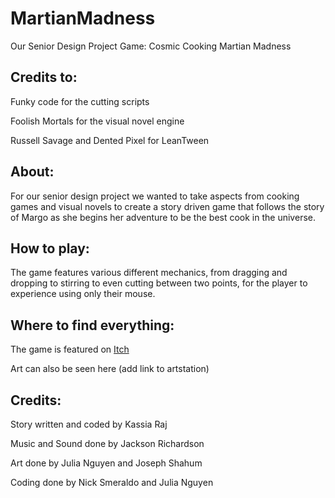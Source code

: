 # MartianMadness
Our Senior Design Project Game: Cosmic Cooking Martian Madness

## **Credits to:**

Funky code for the cutting scripts

Foolish Mortals for the visual novel engine

Russell Savage and Dented Pixel for LeanTween

## **About:**

For our senior design project we wanted to take aspects from cooking games
and visual novels to create a story driven game that follows the story of Margo as she 
begins her adventure to be the best cook in the universe.

## **How to play:**

The game features various different mechanics, from dragging and dropping to stirring to even cutting between two points, for the player to experience using only their mouse.

## **Where to find everything:**

The game is featured on [Itch][1]

[1]: https://the-galactic-chefs.itch.io/cosmic-cooking-martian-madness-test "Itch"

Art can also be seen here (add link to artstation)

## **Credits:**

Story written and coded by Kassia Raj

Music and Sound done by Jackson Richardson

Art done by Julia Nguyen and Joseph Shahum

Coding done by Nick Smeraldo and Julia Nguyen
